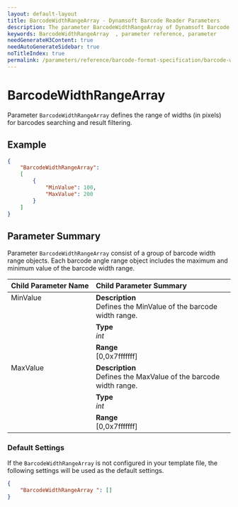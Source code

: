```yaml
---
layout: default-layout
title: BarcodeWidthRangeArray - Dynamsoft Barcode Reader Parameters
description: The parameter BarcodeWidthRangeArray of Dynamsoft Barcode Reader defines the range of widths (in pixels) for barcodes searching and result filtering.
keywords: BarcodeWidthRangeArray  , parameter reference, parameter
needGenerateH3Content: true
needAutoGenerateSidebar: true
noTitleIndex: true
permalink: /parameters/reference/barcode-format-specification/barcode-width-range-array.html
---
```


# BarcodeWidthRangeArray

Parameter `BarcodeWidthRangeArray` defines the range of widths (in pixels) for barcodes searching and result filtering.

## Example

```json
{
    "BarcodeWidthRangeArray": 
    [
        {
            "MinValue": 100,
            "MaxValue": 200
        }
    ]
}
```

## Parameter Summary

Parameter `BarcodeWidthRangeArray` consist of a group of barcode width range objects. Each barcode angle range object includes the maximum and minimum value of the barcode width range.

<table style = "text-align:left">
    <thead>
        <tr>
            <th nowrap="nowrap">Child Parameter Name</th>
            <th nowrap="nowrap">Child Parameter Summary</th>
        </tr>
    </thead>
    <tr>
        <td rowspan = "3" style="vertical-align:text-top">MinValue<br></td>
        <td><b>Description</b><br>Defines the MinValue of the barcode width range.</td>
    </tr>
    <tr>
        <td><b>Type</b><br><i>int</i></td>
    </tr>
    <tr>
        <td><b>Range</b><br>[0,0x7fffffff]
        </td>
    </tr>
    <tr>
        <td rowspan = "3" style="vertical-align:text-top">MaxValue<br></td>
        <td><b>Description</b><br>Defines the MaxValue of the barcode width range.</td>
    </tr>
    <tr>
        <td><b>Type</b><br><i>int</i></td>
    </tr>
    <tr>
        <td><b>Range</b><br>[0,0x7fffffff]
        </td>
    </tr>
</table>

### Default Settings

If the `BarcodeWidthRangeArray` is not configured in your template file, the following settings will be used as the default settings.

```json
{
    "BarcodeWidthRangeArray ": []
}
```

